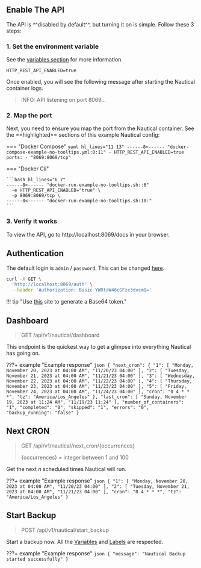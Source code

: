 ## Enable The API
The API is ^^disabled by default^^, but turning it on is simple. Follow these 3 steps:

### 1. Set the environment variable

See the [variables section](./arguments.md#http-rest-api) for more information.

```properties
HTTP_REST_API_ENABLED=true
```

Once enabled, you will see the following message after starting the Nautical container logs.
> INFO: API listening on port 8069...

### 2. Map the port
Next, you need to ensure you map the port from the Nautical container. See the ==highlighted== sections of this example Nautical config:

=== "Docker Compose"
    ```yaml hl_lines="11 13"
    ------8<------ "docker-compose-example-no-tooltips.yml:0:11"
          - HTTP_REST_API_ENABLED=true
        ports:
          - "8069:8069/tcp"
    ```
    
=== "Docker Cli"

    ```bash hl_lines="6 7"
    ------8<------ "docker-run-example-no-tooltips.sh::6"
      -e HTTP_REST_API_ENABLED="true" \
      -p 8069:8069/tcp \
    ------8<------ "docker-run-example-no-tooltips.sh:10:"
    ```

### 3. Verify it works
To view the API, go to http://localhost:8069/docs in your browser.

## Authentication

The default login is `admin` / `password`.
This can be changed [here](./arguments.md/#api-username-and-password).

```bash
curl -X GET \
  'http://localhost:8069/auth' \
  --header 'Authorization: Basic YWRtaW46cGFzc3dvcmQ='
```

!!! tip "Use [this](https://mixedanalytics.com/tools/basic-authentication-generator) site to generate a Base64 token."

## Dashboard
> GET
> /api/v1/nautical/dashboard

This endpoint is the quickest way to get a glimpse into everything Nautical has going on.

???+ example "Example response"
    ```json
    {
      "next_cron": {
        "1": [
          "Monday, November 20, 2023 at 04:00 AM",
          "11/20/23 04:00"
        ],
        "2": [
          "Tuesday, November 21, 2023 at 04:00 AM",
          "11/21/23 04:00"
        ],
        "3": [
          "Wednesday, November 22, 2023 at 04:00 AM",
          "11/22/23 04:00"
        ],
        "4": [
          "Thursday, November 23, 2023 at 04:00 AM",
          "11/23/23 04:00"
        ],
        "5": [
          "Friday, November 24, 2023 at 04:00 AM",
          "11/24/23 04:00"
        ],
        "cron": "0 4 * * *",
        "tz": "America/Los_Angeles"
      },
      "last_cron": [
        "Sunday, November 19, 2023 at 11:24 AM",
        "11/19/23 11:24"
      ],
      "number_of_containers": "1",
      "completed": "0",
      "skipped": "1",
      "errors": "0",
      "backup_running": "false"
    }
    ```

## Next CRON

> GET
> /api/v1/nautical/next_cron/{occurrences}
> 
> {occurrences} = integer between 1 and 100

Get the next *n* scheduled times Nautical will run.

???+ example "Example response"
    ```json
    {
      "1": [
        "Monday, November 20, 2023 at 04:00 AM",
        "11/20/23 04:00"
      ],
      "2": [
        "Tuesday, November 21, 2023 at 04:00 AM",
        "11/21/23 04:00"
      ],
      "cron": "0 4 * * *",
      "tz": "America/Los_Angeles"
    }
    ```

## Start Backup

> POST
> /api/v1/nautical/start_backup

Start a backup now. All the [Variables](./arguments.md) and [Labels](./labels.md) are respected.

???+ example "Example response"
    ```json
    {
      "message": "Nautical Backup started successfully"
    }
    ```